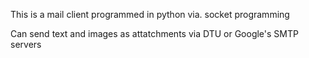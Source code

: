 This is a mail client programmed in python via. socket programming

Can send text and images as attatchments via DTU or Google's SMTP servers
